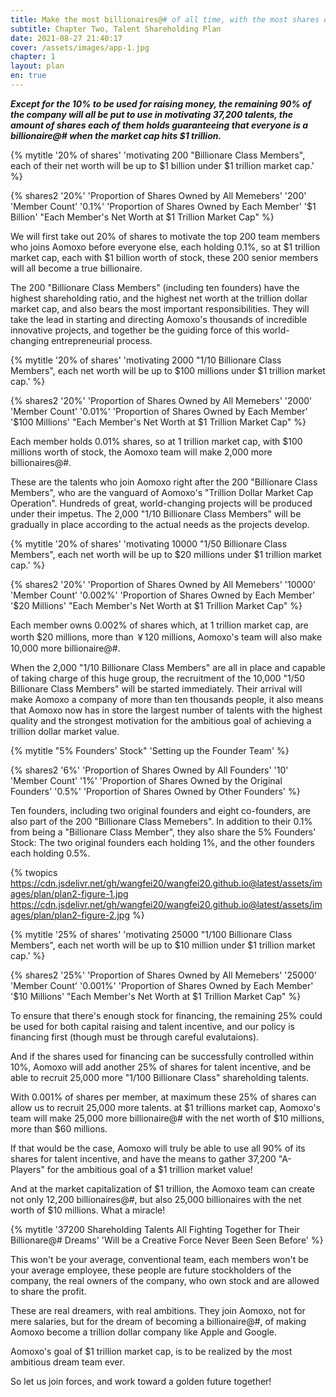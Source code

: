 ```yaml
---
title: Make the most billionaires@# of all time, with the most shares of all time
subtitle: Chapter Two, Talent Shareholding Plan
date: 2021-08-27 21:40:17
cover: /assets/images/app-1.jpg
chapter: 1
layout: plan
en: true
---
```


***Except for the 10% to be used for raising money, the remaining 90% of the company will all be put to use in motivating 37,200 talents, the amount of shares each of them holds guaranteeing that everyone is a billionaire@# when the market cap hits $1 trillion.***

{% mytitle '20% of shares' 'motivating 200 "Billionare Class Members", each of their net worth will be up to $1 billion under $1 trillion market cap.' %}

{% shares2 '20%' 'Proportion of Shares Owned by All Memebers' '200' 'Member Count' '0.1%' 'Proportion of Shares Owned by Each Member' '$1 Billion' "Each Member's Net Worth at $1 Trillion Market Cap" %}

We will first take out 20% of shares to motivate the top 200 team members who joins Aomoxo before everyone else, each holding 0.1%, so at $1 trillion market cap, each with $1 billion worth of stock, these 200 senior members will all become a true billionaire.

The 200 "Billionare Class Members" (including ten founders) have the highest shareholding ratio, and the highest net worth at the trillion dollar market cap, and also bears the most important responsibilities. They will take the lead in starting and directing Aomoxo's thousands of incredible innovative projects, and together be the guiding force of this world-changing entrepreneurial process.


{% mytitle '20% of shares' 'motivating 2000 "1/10 Billionare Class Members", each net worth will be up to $100 millions under $1 trillion market cap.' %}

{% shares2 '20%' 'Proportion of Shares Owned by All Memebers' '2000' 'Member Count' '0.01%' 'Proportion of Shares Owned by Each Member' '$100 Millions' "Each Member's Net Worth at $1 Trillion Market Cap" %}

Each member holds 0.01% shares, so at 1 trillion market cap, with $100 millions worth of stock, the Aomoxo team will make 2,000 more billionaires@#.

These are the talents who join Aomoxo right after the 200 "Billionare Class Members", who are the vanguard of Aomoxo's "Trillion Dollar Market Cap Operation". Hundreds of great, world-changing projects will be produced under their impetus. The 2,000 "1/10 Billionare Class Members" will be gradually in place according to the actual needs as the projects develop.

{% mytitle '20% of shares' 'motivating 10000 "1/50 Billionare Class Members", each net worth will be up to $20 millions under $1 trillion market cap.' %}

{% shares2 '20%' 'Proportion of Shares Owned by All Memebers' '10000' 'Member Count' '0.002%' 'Proportion of Shares Owned by Each Member' '$20 Millions' "Each Member's Net Worth at $1 Trillion Market Cap" %}

Each member owns 0.002% of shares which, at 1 trillion market cap, are worth $20 millions, more than ￥120 millions, Aomoxo's team will also make 10,000 more billionaire@#.

When the 2,000 "1/10 Billionare Class Members" are all in place and capable of taking charge of this huge group, the recruitment of the 10,000 "1/50 Billionare Class Members" will be started immediately. Their arrival will make Aomoxo a company of more than ten thousands people, it also means that Aomoxo now has in store the largest number of talents with the highest quality and the strongest motivation for the ambitious goal of achieving a trillion dollar market value.


{% mytitle "5% Founders' Stock" 'Setting up the Founder Team' %}

{% shares2 '6%' 'Proportion of Shares Owned by All Founders' '10' 'Member Count' '1%' 'Proportion of Shares Owned by the Original Founders' '0.5%' 'Proportion of Shares Owned by Other Founders' %}

Ten founders, including two original founders and eight co-founders, are also part of the 200 "Billionare Class Memebers". In addition to their 0.1% from being a "Billionare Class Member", they also share the 5% Founders' Stock: The two original founders each holding 1%, and the other founders each holding 0.5%.

{% twopics https://cdn.jsdelivr.net/gh/wangfei20/wangfei20.github.io@latest/assets/images/plan/plan2-figure-1.jpg https://cdn.jsdelivr.net/gh/wangfei20/wangfei20.github.io@latest/assets/images/plan/plan2-figure-2.jpg %}

{% mytitle '25% of shares' 'motivating 25000 "1/100 Billionare Class Members", each net worth will be up to $10 million under $1 trillion market cap.' %}

{% shares2 '25%' 'Proportion of Shares Owned by All Memebers' '25000' 'Member Count' '0.001%' 'Proportion of Shares Owned by Each Member' '$10 Millions' "Each Member's Net Worth at $1 Trillion Market Cap" %}

To ensure that there's enough stock for financing, the remaining 25% could be used for both capital raising and talent incentive, and our policy is financing first (though must be through careful evalutaions).

And if the shares used for financing can be successfully controlled within 10%, Aomoxo will add another 25% of shares for talent incentive, and be able to recruit 25,000 more "1/100 Billionare Class" shareholding talents.

With 0.001% of shares per member, at maximum these 25% of shares can allow us to recruit 25,000 more talents. at $1 trillions market cap, Aomoxo's team will make 25,000 more billionaire@# with the net worth of $10 millions, more than $60 millions.

If that would be the case, Aomoxo will truly be able to use all 90% of its shares for talent incentive, and have the means to gather 37,200 "A-Players" for the ambitious goal of a $1 trillion market value!

And at the market capitalization of $1 trillion, the Aomoxo team can create not only 12,200 billionaires@#, but also 25,000 billionaires with the net worth of $10 millions. What a miracle!

{% mytitle '37200 Shareholding Talents All Fighting Together for Their Billionare@# Dreams' 'Will be a Creative Force Never Been Seen Before' %}

This won't be your average, conventional team, each members won't be your average employee, these people are future stockholders of the company, the real owners of the company, who own stock and are allowed to share the profit.

These are real dreamers, with real ambitions. They join Aomoxo, not for mere salaries, but for the dream of becoming a billionaire@#, of making Aomoxo become a trillion dollar company like Apple and Google.

Aomoxo's goal of $1 trillion market cap, is to be realized by the most ambitious dream team ever.

So let us join forces, and work toward a golden future together!
